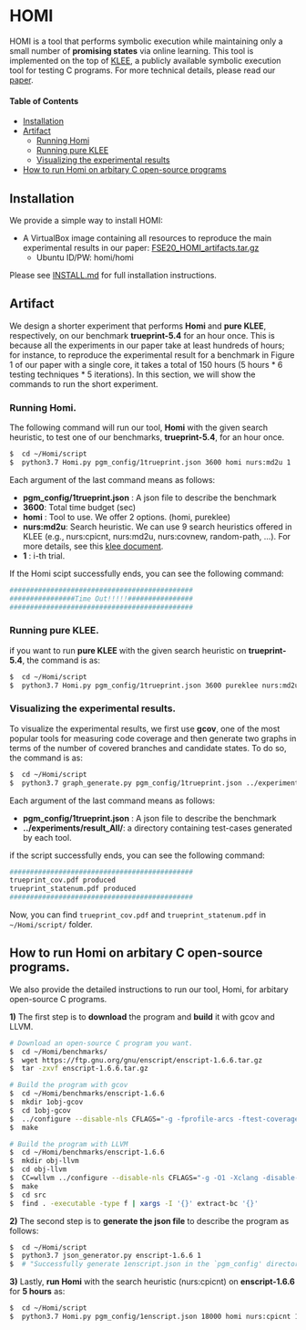 # HOMI

HOMI is a tool that performs symbolic execution while maintaining only a small number of **promising states**  via online learning. This tool is implemented on the top of [KLEE][klee], a publicly available symbolic execution tool for testing C programs. For more technical details, please read our [paper](./FSE20.pdf).

#### Table of Contents

* [Installation](#Installation)
* [Artifact](#Artifact)
  * [Running Homi](#Running-Homi)  
  * [Running pure KLEE](#Running-pure-KLEE)  
  * [Visualizing the experimental results](#Visualizing-the-experimental-results)  
* [How to run Homi on arbitary C open-source programs](#How-to-run-Homi-on-arbitary-C-open-source-programs) 
  
## Installation

We provide a simple way to install HOMI:
* A VirtualBox image containing all resources to reproduce the main experimental results in our paper: [FSE20_HOMI_artifacts.tar.gz](https://drive.google.com/file/d/1xD31tZk9bitZSkkbvB3wbgw2nsBMprGd/view?usp=sharing)
   * Ubuntu ID/PW: homi/homi

Please see [INSTALL.md](./INSTALL.md) for full installation instructions.

## Artifact

We design a shorter experiment that performs **Homi** and **pure KLEE**, respectively, on our benchmark **trueprint-5.4** for an hour once. This is because all the experiments in our paper take at least hundreds of hours; for instance, to reproduce the experimental result for a benchmark in Figure 1 of our paper with a single core, it takes a total of 150 hours (5 hours * 6 testing techniques * 5 iterations). In this section, we will show the commands to run the short experiment. 

### Running Homi.

The following command will run our tool, **Homi** with the given search heuristic, to test one of our benchmarks, **trueprint-5.4**, for an hour once.

```bash
$  cd ~/Homi/script
$  python3.7 Homi.py pgm_config/1trueprint.json 3600 homi nurs:md2u 1
```

Each argument of the last command means as follows:
-	**pgm_config/1trueprint.json** : A json file to describe the benchmark
-	**3600**:  Total time budget (sec)
-	**homi** : Tool to use. We offer 2 options. (homi, pureklee)
-	**nurs:md2u**: Search heuristic. We can use 9 search heuristics offered in KLEE (e.g., nurs:cpicnt, nurs:md2u, nurs:covnew, random-path, ...).  For more details, see this [klee document][sh_link].
-	**1** : i-th trial. 

If the Homi scipt successfully ends, you can see the following command:

```sh
#############################################
################Time Out!!!!!################
#############################################
```

### Running pure KLEE.
if you want to run **pure KLEE** with the given search heuristic on  **trueprint-5.4**, the command is as:

```bash
$  cd ~/Homi/script
$  python3.7 Homi.py pgm_config/1trueprint.json 3600 pureklee nurs:md2u 1
```

### Visualizing the experimental results. 

To visualize the experimental results, we first use **gcov**, one of the most popular tools for measuring code coverage and then generate two graphs in terms of the number of covered branches and candidate states. To do so, the command is as:

```bash
$  cd ~/Homi/script
$  python3.7 graph_generate.py pgm_config/1trueprint.json ../experiments/result_All/
```

Each argument of the last command means as follows:

-	**pgm_config/1trueprint.json** : A json file to describe the benchmark
-	**../experiments/result_All/**:  a directory containing test-cases generated by each tool. 

if the script  successfully ends, you can see the following command:

```bash
#############################################
trueprint_cov.pdf produced
trueprint_statenum.pdf produced
#############################################
```
Now, you can find ```trueprint_cov.pdf``` and ```trueprint_statenum.pdf``` in ```~/Homi/script/``` folder. 

## How to run Homi on arbitary C open-source programs.

We also provide the detailed instructions to run our tool, Homi, for arbitary open-source C programs. 

**1)** The first step is to **download** the program and **build** it with gcov and LLVM. 

```bash
# Download an open-source C program you want.
$  cd ~/Homi/benchmarks/
$  wget https://ftp.gnu.org/gnu/enscript/enscript-1.6.6.tar.gz
$  tar -zxvf enscript-1.6.6.tar.gz

# Build the program with gcov
$  cd ~/Homi/benchmarks/enscript-1.6.6
$  mkdir 1obj-gcov
$  cd 1obj-gcov
$  ../configure --disable-nls CFLAGS="-g -fprofile-arcs -ftest-coverage"
$  make

# Build the program with LLVM
$  cd ~/Homi/benchmarks/enscript-1.6.6
$  mkdir obj-llvm
$  cd obj-llvm
$  CC=wllvm ../configure --disable-nls CFLAGS="-g -O1 -Xclang -disable-llvm-passes -D__NO_STRING_INLINES  -D_FORTIFY_SOURCE=0 -U__OPTIMIZE__"
$  make
$  cd src
$  find . -executable -type f | xargs -I '{}' extract-bc '{}'
```

**2)** The second step is to **generate the json file** to describe the program as follows:

 ```bash
$  cd ~/Homi/script
$  python3.7 json_generator.py enscript-1.6.6 1
$  # "Successfully generate 1enscript.json in the `pgm_config' directory"
 ```

**3)** Lastly, **run Homi** with the search heuristic (nurs:cpicnt) on **enscript-1.6.6** for **5 hours** as:

 ```bash
$  cd ~/Homi/script
$  python3.7 Homi.py pgm_config/1enscript.json 18000 homi nurs:cpicnt 1
 ```

[klee]: https://klee.github.io/releases/docs/v2.0/
[sh_link]: https://klee.github.io/releases/docs/v2.0/docs/options/#search-heuristics
